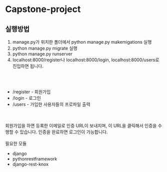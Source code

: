 # Capstone-project

<body>
<h2> 실행방법 </h2>
  <block>
    <ol>
      <li> manage.py가 위치한 폴더에서 python manage.py makemigations 실행 </li>
      <li> python manage.py migrate 실행 </li>
      <li> python manage.py runserver </li>
      <li> localhost:8000/register나 localhost:8000/login, localhost:8000/users로 진입하면 됩니다. </li>
    </ol>
  </block>
  <br><br>
  <block>
    <ul>
      <li> /register - 회원가입 </li>
      <li> /login - 로그인 </li>
      <li> /users - 가입한 사용자들의 프로파일 출력 </li>
    </ul>
  <block>
<br><br>
회원가입을 하면 등록한 이메일로 인증 URL이 보내지며, 이 URL을 클릭해서 인증을 수행할 수 있습니다. 인증을 완료하면 로그인이 가능합니다.
<br><br>
  <block>
    필요한 모듈
    <ul>
        <li> django </li>
        <li> pythonrestframework </li>
        <li> django-rest-knox </li>
    </ul>
  <block>
</body>
